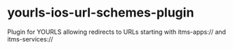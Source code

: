 yourls-ios-url-schemes-plugin
=============================

Plugin for YOURLS allowing redirects to URLs starting with itms-apps:// and itms-services://